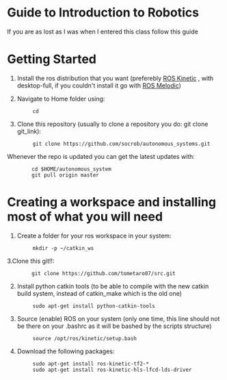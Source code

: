 Guide to Introduction to Robotics
==========

If you are as lost as I was when I entered this class follow this guide

Getting Started
===========

1. Install the ros distribution that you want (preferebly [ROS Kinetic](http://wiki.ros.org/kinetic/Installation/Ubuntu) , with desktop-full, if you couldn't install it go with [ROS Melodic](http://wiki.ros.org/melodic/Installation/Ubuntu))

2. Navigate to Home folder using:

            cd

3. Clone this repository (usually to clone a repository you do: git clone git_link):

            git clone https://github.com/socrob/autonomous_systems.git
            
Whenever the repo is updated you can get the latest updates with:
        
            cd $HOME/autonomous_system
            git pull origin master
            
            
Creating a workspace and installing most of what you will need
===================

1. Create a folder for your ros workspace in your system:

            mkdir -p ~/catkin_ws

3.Clone this git!!:

            git clone https://github.com/tometaro07/src.git

2. Install python catkin tools (to be able to compile with the new catkin build system, instead of catkin_make which is the old one)

            sudo apt-get install python-catkin-tools

3. Source (enable) ROS on your system (only one time, this line should not be there on your .bashrc as it will be bashed by the scripts structure)

            source /opt/ros/kinetic/setup.bash
            
4. Download the following packages:

            sudo apt-get install ros-kinetic-tf2-*
            sudo apt-get install ros-kinetic-hls-lfcd-lds-driver
